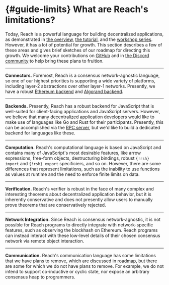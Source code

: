


# {#guide-limits} What are Reach's limitations?

Today, Reach is a powerful language for building decentralized applications, as demonstrated in [the overview](##overview), [the tutorial](##tut), and the [workshop series](##workshop).
However, it has a lot of potential for growth.
This section describes a few of these areas and gives brief sketches of our roadmap for directing this growth.
We welcome your contributions on [GitHub](https://github.com/reach-sh/reach-lang) and in [the Discord community](@{DISCORD}) to help bring these plans to fruition.

---
**Connectors.** Foremost, Reach is a consensus network-agnostic language, so one of our highest priorities is supporting a wide variety of platforms, including layer-2 abstractions over other layer-1 networks.
Presently, we have a robust [Ethereum backend](##ref-network-eth) and [Algorand backend](##ref-network-algo).

---
**Backends.** Presently, Reach has a robust backend for JavaScript that is well-suited for client-facing applications and JavaScript servers.
However, we believe that many decentralized application developers would like to make use of languages like Go and Rust for their participants.
Presently, this can be accomplished via the [RPC server](##ref-backends-rpc), but we'd like to build a dedicated backend for languages like these.

---
**Computation.** Reach's computational language is based on JavaScript and contains many of JavaScript's most desirable features, like arrow expressions, free-form objects, destructuring bindings, robust `{!rsh} import` and `{!rsh} export` specificiers, and so on.
However, there are some differences that represent limitations, such as the inability to use functions as values at runtime and the need to enforce finite limits on data.

---
**Verification.** Reach's verifier is robust in the face of many complex and interesting theorems about decentralized application behavior, but it is inherently conservative and does not presently allow users to manually prove theorems that are conservatively rejected.

---
**Network Integration.** Since Reach is consensus network-agnostic, it is not possible for Reach programs to directly integrate with network-specific features, such as observing the blockhash on Ethereum.
Reach programs can instead interact with these low-level details of their chosen consensus network via remote object interaction.

---
**Communication.**
Reach's communication language has some limitations that we have plans to remove, which are discussed in [roadmap](##guide-roadmap), but there are some for which we do not have plans to remove.
For example, we do not intend to support co-inductive or cyclic state, nor expose an arbitrary consensus heap to programmers.
